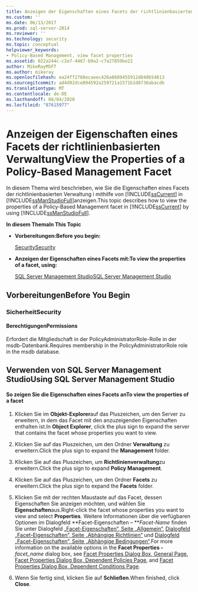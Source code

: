 ```yaml
---
title: Anzeigen der Eigenschaften eines Facets der richtlinienbasierten Verwaltung | Microsoft-Dokumentation
ms.custom: ''
ms.date: 06/13/2017
ms.prod: sql-server-2014
ms.reviewer: ''
ms.technology: security
ms.topic: conceptual
helpviewer_keywords:
- Policy-Based Management, view facet properties
ms.assetid: 022a244c-c2e7-4467-b9a2-c7a27859be22
author: MikeRayMSFT
ms.author: mikeray
ms.openlocfilehash: ea24ff2768ecaeec426a8689455912d848b54813
ms.sourcegitcommit: ad4d92dce894592a259721a1571b1d8736abacdb
ms.translationtype: MT
ms.contentlocale: de-DE
ms.lasthandoff: 08/04/2020
ms.locfileid: "87615977"
---
```

# <a name="view-the-properties-of-a-policy-based-management-facet"></a><span data-ttu-id="44712-102">Anzeigen der Eigenschaften eines Facets der richtlinienbasierten Verwaltung</span><span class="sxs-lookup"><span data-stu-id="44712-102">View the Properties of a Policy-Based Management Facet</span></span>
  <span data-ttu-id="44712-103">In diesem Thema wird beschrieben, wie Sie die Eigenschaften eines Facets der richtlinienbasierten Verwaltung i mithilfe von [!INCLUDE[ssCurrent](../../includes/sscurrent-md.md)] in [!INCLUDE[ssManStudioFull](../../includes/ssmanstudiofull-md.md)]anzeigen.</span><span class="sxs-lookup"><span data-stu-id="44712-103">This topic describes how to view the properties of a Policy-Based Management facet in [!INCLUDE[ssCurrent](../../includes/sscurrent-md.md)] by using [!INCLUDE[ssManStudioFull](../../includes/ssmanstudiofull-md.md)].</span></span>  
  
 <span data-ttu-id="44712-104">**In diesem Thema**</span><span class="sxs-lookup"><span data-stu-id="44712-104">**In This Topic**</span></span>  
  
-   <span data-ttu-id="44712-105">**Vorbereitungen:**</span><span class="sxs-lookup"><span data-stu-id="44712-105">**Before you begin:**</span></span>  
  
     [<span data-ttu-id="44712-106">Security</span><span class="sxs-lookup"><span data-stu-id="44712-106">Security</span></span>](#Security)  
  
-   <span data-ttu-id="44712-107">**Anzeigen der Eigenschaften eines Facets mit:**</span><span class="sxs-lookup"><span data-stu-id="44712-107">**To view the properties of a facet, using:**</span></span>  
  
     [<span data-ttu-id="44712-108">SQL Server Management Studio</span><span class="sxs-lookup"><span data-stu-id="44712-108">SQL Server Management Studio</span></span>](#SSMSProcedure)  
  
##  <a name="before-you-begin"></a><a name="BeforeYouBegin"></a> <span data-ttu-id="44712-109">Vorbereitungen</span><span class="sxs-lookup"><span data-stu-id="44712-109">Before You Begin</span></span>  
  
###  <a name="security"></a><a name="Security"></a> <span data-ttu-id="44712-110">Sicherheit</span><span class="sxs-lookup"><span data-stu-id="44712-110">Security</span></span>  
  
####  <a name="permissions"></a><a name="Permissions"></a> <span data-ttu-id="44712-111">Berechtigungen</span><span class="sxs-lookup"><span data-stu-id="44712-111">Permissions</span></span>  
 <span data-ttu-id="44712-112">Erfordert die Mitgliedschaft in der PolicyAdministratorRole-Rolle in der msdb-Datenbank.</span><span class="sxs-lookup"><span data-stu-id="44712-112">Requires membership in the PolicyAdministratorRole role in the msdb database.</span></span>  
  
##  <a name="using-sql-server-management-studio"></a><a name="SSMSProcedure"></a> <span data-ttu-id="44712-113">Verwenden von SQL Server Management Studio</span><span class="sxs-lookup"><span data-stu-id="44712-113">Using SQL Server Management Studio</span></span>  
  
#### <a name="to-view-the-properties-of-a-facet"></a><span data-ttu-id="44712-114">So zeigen Sie die Eigenschaften eines Facets an</span><span class="sxs-lookup"><span data-stu-id="44712-114">To view the properties of a facet</span></span>  
  
1.  <span data-ttu-id="44712-115">Klicken Sie im **Objekt-Explorer**auf das Pluszeichen, um den Server zu erweitern, in dem das Facet mit den anzuzeigenden Eigenschaften enthalten ist.</span><span class="sxs-lookup"><span data-stu-id="44712-115">In **Object Explorer**, click the plus sign to expand the server that contains the facet whose properties you want to view.</span></span>  
  
2.  <span data-ttu-id="44712-116">Klicken Sie auf das Pluszeichen, um den Ordner **Verwaltung** zu erweitern.</span><span class="sxs-lookup"><span data-stu-id="44712-116">Click the plus sign to expand the **Management** folder.</span></span>  
  
3.  <span data-ttu-id="44712-117">Klicken Sie auf das Pluszeichen, um **Richtlinienverwaltung**zu erweitern.</span><span class="sxs-lookup"><span data-stu-id="44712-117">Click the plus sign to expand **Policy Management**.</span></span>  
  
4.  <span data-ttu-id="44712-118">Klicken Sie auf das Pluszeichen, um den Ordner **Facets** zu erweitern.</span><span class="sxs-lookup"><span data-stu-id="44712-118">Click the plus sign to expand the **Facets** folder.</span></span>  
  
5.  <span data-ttu-id="44712-119">Klicken Sie mit der rechten Maustaste auf das Facet, dessen Eigenschaften Sie anzeigen möchten, und wählen Sie **Eigenschaften**aus.</span><span class="sxs-lookup"><span data-stu-id="44712-119">Right-click the facet whose properties you want to view and select **Properties**.</span></span> <span data-ttu-id="44712-120">Weitere Informationen über die verfügbaren Optionen im Dialogfeld \*\*Facet-Eigenschaften – \*\*_Facet-Name_ finden Sie unter Dialogfeld [„Facet-Eigenschaften“, Seite „Allgemein“](../../integration-services/general-page-of-integration-services-designers-options.md), [Dialogfeld „Facet-Eigenschaften“, Seite „Abhängige Richtlinien“](facet-properties-dialog-box-dependent-policies-page.md) und [Dialogfeld „Facet-Eigenschaften“, Seite „Abhängige Bedingungen“](facet-properties-dialog-box-dependent-conditions-page.md).</span><span class="sxs-lookup"><span data-stu-id="44712-120">For more information on the available options in the **Facet Properties -**_facet_name_ dialog box, see [Facet Properties Dialog Box, General Page](../../integration-services/general-page-of-integration-services-designers-options.md), [Facet Properties Dialog Box, Dependent Policies Page](facet-properties-dialog-box-dependent-policies-page.md), and [Facet Properties Dialog Box, Dependent Conditions Page](facet-properties-dialog-box-dependent-conditions-page.md).</span></span>  
  
6.  <span data-ttu-id="44712-121">Wenn Sie fertig sind, klicken Sie auf **Schließen**.</span><span class="sxs-lookup"><span data-stu-id="44712-121">When finished, click **Close**.</span></span>  
  
  
